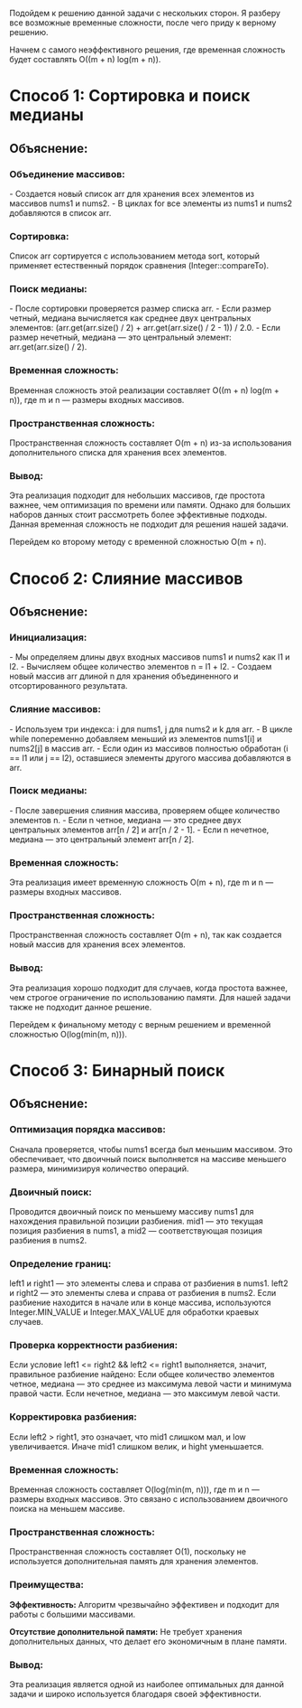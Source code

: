 <p>
Подойдем к решению данной задачи с нескольких сторон. Я разберу все возможные временные сложности, после чего приду к верному решению.

Начнем с самого неэффективного решения, где временная сложность будет составлять O((m + n) log(m + n)).
</p>
<h1>Способ 1: Сортировка и поиск медианы</h1>

<h2>Объяснение:</h2>

<h3>Объединение массивов:</h3>
<p>
- Создается новый список arr для хранения всех элементов из массивов nums1 и nums2. 
- В циклах for все элементы из nums1 и nums2 добавляются в список arr.

<h3>Сортировка:</h3>
Список arr сортируется с использованием метода sort, который применяет естественный порядок сравнения (Integer::compareTo).

<h3>Поиск медианы:</h3>
- После сортировки проверяется размер списка arr. 
- Если размер четный, медиана вычисляется как среднее двух центральных элементов: (arr.get(arr.size() / 2) + arr.get(arr.size() / 2 - 1)) / 2.0.
- Если размер нечетный, медиана — это центральный элемент: arr.get(arr.size() / 2).

<h3>Временная сложность:</h3>
Временная сложность этой реализации составляет O((m + n) log(m + n)), где m и n — размеры входных массивов.

<h3>Пространственная сложность:</h3>
Пространственная сложность составляет O(m + n) из-за использования дополнительного списка для хранения всех элементов.

<h3>Вывод:</h3>
Эта реализация подходит для небольших массивов, где простота важнее, чем оптимизация по времени или памяти. Однако для больших наборов данных стоит рассмотреть более эффективные подходы. Данная временная сложность не подходит для решения нашей задачи.

Перейдем ко второму методу с временной сложностью O(m + n).
</p>


<h1>Способ 2: Слияние массивов</h1>

<h2>Объяснение:</h2>


<h3>Инициализация:</h3>
<p>
- Мы определяем длины двух входных массивов nums1 и nums2 как l1 и l2.
- Вычисляем общее количество элементов n = l1 + l2.
- Создаем новый массив arr длиной n для хранения объединенного и отсортированного результата.

<h3>Слияние массивов:</h3>
- Используем три индекса: i для nums1, j для nums2 и k для arr.
- В цикле while попеременно добавляем меньший из элементов nums1[i] и nums2[j] в массив arr.
- Если один из массивов полностью обработан (i == l1 или j == l2), оставшиеся элементы другого массива добавляются в arr.

<h3>Поиск медианы:</h3>
- После завершения слияния массива, проверяем общее количество элементов n.
- Если n четное, медиана — это среднее двух центральных элементов arr[n / 2] и arr[n / 2 - 1].
- Если n нечетное, медиана — это центральный элемент arr[n / 2].

<h3>Временная сложность:</h3>
Эта реализация имеет временную сложность O(m + n), где m и n — размеры входных массивов.

<h3>Пространственная сложность:</h3>
Пространственная сложность составляет O(m + n), так как создается новый массив для хранения всех элементов.

<h3>Вывод:</h3>
Эта реализация хорошо подходит для случаев, когда простота важнее, чем строгое ограничение по использованию памяти. Для нашей задачи также не подходит данное решение.

Перейдем к финальному методу с верным решением и временной сложностью O(log(min(m, n))).
</p>

<h1>Способ 3: Бинарный поиск</h1>

<h2>Объяснение:</h2>

<h3>Оптимизация порядка массивов:</h3>
<p>
Сначала проверяется, чтобы nums1 всегда был меньшим массивом. Это обеспечивает, что двоичный поиск выполняется на массиве меньшего размера, минимизируя количество операций.

<h3>Двоичный поиск:</h3>
Проводится двоичный поиск по меньшему массиву nums1 для нахождения правильной позиции разбиения.
mid1 — это текущая позиция разбиения в nums1, а mid2 — соответствующая позиция разбиения в nums2.

<h3>Определение границ:</h3>
left1 и right1 — это элементы слева и справа от разбиения в nums1.
left2 и right2 — это элементы слева и справа от разбиения в nums2.
Если разбиение находится в начале или в конце массива, используются Integer.MIN_VALUE и Integer.MAX_VALUE для обработки краевых случаев.

<h3>Проверка корректности разбиения:</h3>
Если условие left1 <= right2 && left2 <= right1 выполняется, значит, правильное разбиение найдено:
Если общее количество элементов четное, медиана — это среднее из максимума левой части и минимума правой части.
Если нечетное, медиана — это максимум левой части.

<h3>Корректировка разбиения:</h3>
Если left2 > right1, это означает, что mid1 слишком мал, и low увеличивается.
Иначе mid1 слишком велик, и hight уменьшается.

<h3>Временная сложность:</h3>
Временная сложность составляет O(log(min(m, n))), где m и n — размеры входных массивов.
Это связано с использованием двоичного поиска на меньшем массиве.

<h3>Пространственная сложность:</h3>
Пространственная сложность составляет O(1), поскольку не используется дополнительная память для хранения элементов.

<h3>Преимущества:</h3>
<b>Эффективность:</b> Алгоритм чрезвычайно эффективен и подходит для работы с большими массивами.

<b>Отсутствие дополнительной памяти:</b> Не требует хранения дополнительных данных, что делает его экономичным в плане памяти.

<h3>Вывод:</h3>
Эта реализация является одной из наиболее оптимальных для данной задачи и широко используется благодаря своей эффективности.
</p>